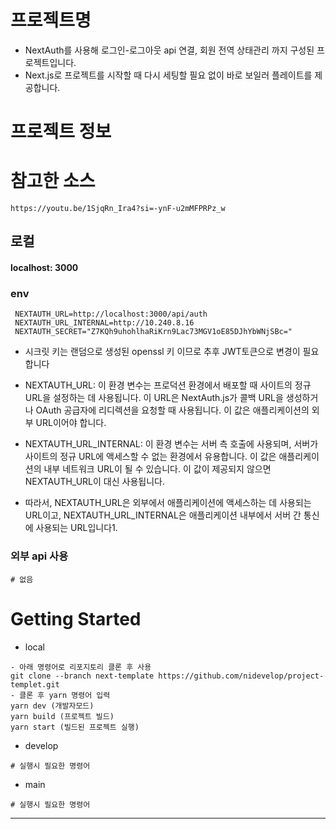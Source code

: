 # 프로젝트명

- NextAuth를 사용해 로그인-로그아웃 api 연결, 회원 전역 상태관리 까지 구성된 프로젝트입니다.
- Next.js로 프로젝트를 시작할 때 다시 세팅할 필요 없이 바로 보일러 플레이트를 제공합니다.

# 프로젝트 정보

# 참고한 소스

```
https://youtu.be/1SjqRn_Ira4?si=-ynF-u2mMFPRPz_w
```

## 로컬

#### localhost: 3000

### env

```
 NEXTAUTH_URL=http://localhost:3000/api/auth
 NEXTAUTH_URL_INTERNAL=http://10.240.8.16
 NEXTAUTH_SECRET="Z7KQh9uhohlhaRiKrn9Lac73MGV1oE85DJhYbWNjSBc="
```

- 시크릿 키는 랜덤으로 생성된 openssl 키 이므로 추후 JWT토큰으로 변경이 필요합니다

- NEXTAUTH_URL: 이 환경 변수는 프로덕션 환경에서 배포할 때 사이트의 정규 URL을 설정하는 데 사용됩니다. 이 URL은 NextAuth.js가 콜백 URL을 생성하거나 OAuth 공급자에 리디렉션을 요청할 때 사용됩니다. 이 값은 애플리케이션의 외부 URL이어야 합니다.

- NEXTAUTH_URL_INTERNAL: 이 환경 변수는 서버 측 호출에 사용되며, 서버가 사이트의 정규 URL에 액세스할 수 없는 환경에서 유용합니다. 이 값은 애플리케이션의 내부 네트워크 URL이 될 수 있습니다. 이 값이 제공되지 않으면 NEXTAUTH_URL이 대신 사용됩니다.

- 따라서, NEXTAUTH_URL은 외부에서 애플리케이션에 액세스하는 데 사용되는 URL이고, NEXTAUTH_URL_INTERNAL은 애플리케이션 내부에서 서버 간 통신에 사용되는 URL입니다1.

### 외부 api 사용

```
# 없음
```

# Getting Started

- local

```
- 아래 명령어로 리포지토리 클론 후 사용
git clone --branch next-template https://github.com/nidevelop/project-templet.git
- 클론 후 yarn 명령어 입력
yarn dev (개발자모드)
yarn build (프로젝트 빌드)
yarn start (빌드된 프로젝트 실행)

```

- develop

```
# 실행시 필요한 명령어
```

- main

```
# 실행시 필요한 명령어

```

---
